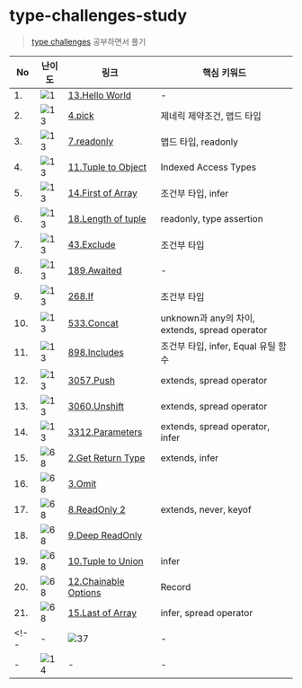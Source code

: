 # type-challenges-study

> [type challenges](https://github.com/type-challenges/type-challenges) 공부하면서 풀기

| No | 난이도 | 링크 | 핵심 키워드 |
| --- | --- | --- | --- |
| 1. | <img src="https://img.shields.io/badge/warm--up-1-teal" alt="1"/> | [13.Hello World](./warm-up/13-hello-world.md) | - |
| 2. | <img src="https://img.shields.io/badge/easy-13-7aad0c" alt="13"/> | [4.pick](./easy/4-pick.md) | 제네릭 제약조건, 맵드 타입 |
| 3. | <img src="https://img.shields.io/badge/easy-13-7aad0c" alt="13"/> | [7.readonly](./easy/7-readonly.md) | 맵드 타입, readonly |
| 4. | <img src="https://img.shields.io/badge/easy-13-7aad0c" alt="13"/> | [11.Tuple to Object](./easy/11-tuple-to-object.md) | Indexed Access Types |
| 5. | <img src="https://img.shields.io/badge/easy-13-7aad0c" alt="13"/> | [14.First of Array](./easy/14-first-of-array.md) | 조건부 타입, infer |
| 6. | <img src="https://img.shields.io/badge/easy-13-7aad0c" alt="13"/> | [18.Length of tuple](./easy/18-length-of-tuple.md) | readonly, type assertion |
| 7. | <img src="https://img.shields.io/badge/easy-13-7aad0c" alt="13"/> | [43.Exclude](./easy/43-exclude.md) | 조건부 타입 |
| 8. | <img src="https://img.shields.io/badge/easy-13-7aad0c" alt="13"/> | [189.Awaited](./easy/189-awaited.md) | - |
| 9. | <img src="https://img.shields.io/badge/easy-13-7aad0c" alt="13"/> | [268.If](./easy/268-If.md) | 조건부 타입 |
| 10. | <img src="https://img.shields.io/badge/easy-13-7aad0c" alt="13"/> | [533.Concat](./easy/533-concat.md) | unknown과 any의 차이, extends, spread operator |
| 11. | <img src="https://img.shields.io/badge/easy-13-7aad0c" alt="13"/> | [898.Includes](./easy/898-includes.md) | 조건부 타입, infer, Equal 유틸 함수 |
| 12. | <img src="https://img.shields.io/badge/easy-13-7aad0c" alt="13"/> | [3057.Push](./easy/3057-push.md) | extends, spread operator |
| 13. | <img src="https://img.shields.io/badge/easy-13-7aad0c" alt="13"/> | [3060.Unshift](./easy/3060-unshift.md) | extends, spread operator |
| 14. | <img src="https://img.shields.io/badge/easy-13-7aad0c" alt="13"/> | [3312.Parameters](./easy/3312-parameters.md) | extends, spread operator, infer |
| 15. | <img src="https://img.shields.io/badge/medium-68-d9901a" alt="68"/> | [2.Get Return Type](./medium/2-return-type.md) | extends, infer |
| 16. | <img src="https://img.shields.io/badge/medium-68-d9901a" alt="68"/> | [3.Omit](./medium/3-omit.md) |  |
| 17. | <img src="https://img.shields.io/badge/medium-68-d9901a" alt="68"/> | [8.ReadOnly 2](./medium/8-readonly2.md) | extends, never, keyof |
| 18. | <img src="https://img.shields.io/badge/medium-68-d9901a" alt="68"/> | [9.Deep ReadOnly](./medium/9-deep-readonly.md) |  |
| 19. | <img src="https://img.shields.io/badge/medium-68-d9901a" alt="68"/> | [10.Tuple to Union](./medium/10-tuple-to-union.md) | infer |
| 20. | <img src="https://img.shields.io/badge/medium-68-d9901a" alt="68"/> | [12.Chainable Options](./medium/12-chainable-options.md) | Record |
| 21. | <img src="https://img.shields.io/badge/medium-68-d9901a" alt="68"/> | [15.Last of Array](./medium/15-last-of-array.md) | infer, spread operator |
<!-- | - | <img src="https://img.shields.io/badge/hard-37-de3d37" alt="37"/> | - | - |
| - | <img src="https://img.shields.io/badge/extreme-14-b11b8d" alt="14"/> | - | - | -->
